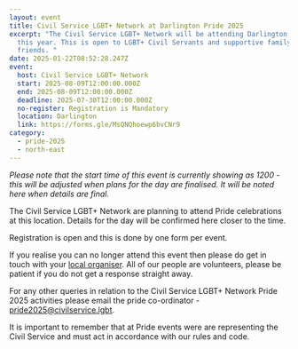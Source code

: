 ```yaml
---
layout: event
title: Civil Service LGBT+ Network at Darlington Pride 2025
excerpt: "The Civil Service LGBT+ Network will be attending Darlington Pride
  this year. This is open to LGBT+ Civil Servants and supportive family and
  friends. "
date: 2025-01-22T08:52:28.247Z
event:
  host: Civil Service LGBT+ Network
  start: 2025-08-09T12:00:00.000Z
  end: 2025-08-09T12:00:00.000Z
  deadline: 2025-07-30T12:00:00.000Z
  no-register: Registration is Mandatory
  location: Darlington
  link: https://forms.gle/MsQNQhoewp6bvCNr9
category:
  - pride-2025
  - north-east
---
```

*P﻿lease note that the start time of this event is currently showing as 1200 - this will be adjusted when plans for the day are finalised. It will be noted here when details are final.*

The Civil Service LGBT+ Network are planning to attend Pride celebrations at this location. Details for the day will be confirmed here closer to the time. 

Registration is open and this is done by one form per event.

I﻿f you realise you can no longer attend this event then please do get in touch with your [local organiser](https://www.civilservice.lgbt/team/). All of our people are volunteers, please be patient if you do not get a response straight away. 

F﻿or any other queries in relation to the Civil Service LGBT+ Network Pride 2025 activities please email the pride co-ordinator - [pride2025@civilservice.lgbt](mailto:pride2025@civilservice.lgbt).

I﻿t is important to remember that at Pride events were are representing the Civil Service and must act in accordance with our rules and code.